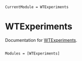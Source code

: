 ```@meta
CurrentModule = WTExperiments
```

# WTExperiments

Documentation for [WTExperiments](https://github.com/pjsjipt/WTExperiments.jl).

```@index
```

```@autodocs
Modules = [WTExperiments]
```
